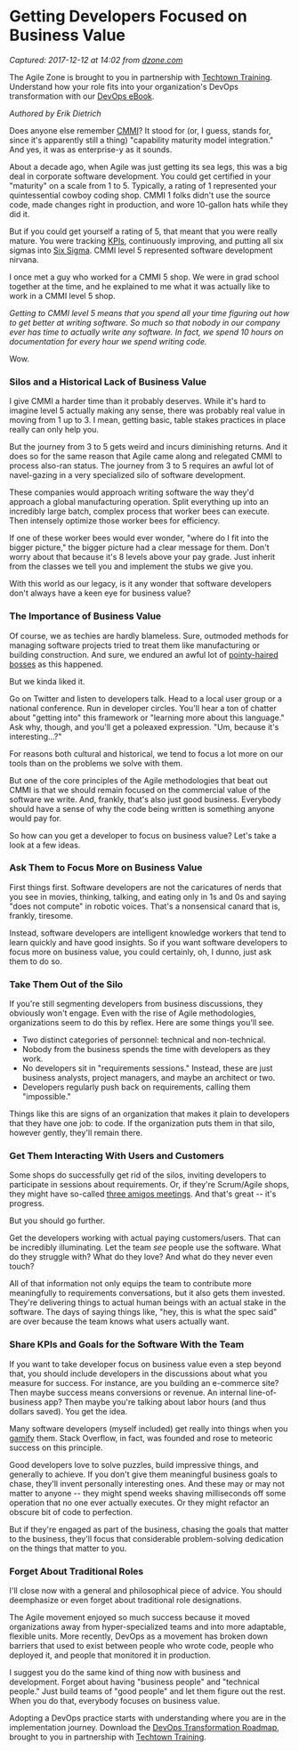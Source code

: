 # Getting Developers Focused on Business Value

_Captured: 2017-12-12 at 14:02 from [dzone.com](https://dzone.com/articles/getting-developers-focused-on-business-value?edition=342131&utm_source=Zone%20Newsletter&utm_medium=email&utm_campaign=agile%202017-12-12)_

The Agile Zone is brought to you in partnership with [Techtown Training](https://dzone.com/go?i=151022&u=http%3A%2F%2Fwww.techtowntraining.com%2F). Understand how your role fits into your organization's DevOps transformation with our [DevOps eBook](https://dzone.com/go?i=151022&u=http%3A%2F%2Fpages.aspeinc.com%2Fdevops-enterprise-ebook.html%3Futm_source%3Ddzone%26utm_medium%3Dfooter%26utm_campaign%3Ddevebook).

_Authored by Erik Dietrich_

Does anyone else remember [CMMI](http://cmmiinstitute.com/capability-maturity-model-integration)? It stood for (or, I guess, stands for, since it's apparently still a thing) "capability maturity model integration." And yes, it was as enterprise-y as it sounds.

About a decade ago, when Agile was just getting its sea legs, this was a big deal in corporate software development. You could get certified in your "maturity" on a scale from 1 to 5. Typically, a rating of 1 represented your quintessential cowboy coding shop. CMMI 1 folks didn't use the source code, made changes right in production, and wore 10-gallon hats while they did it.

But if you could get yourself a rating of 5, that meant that you were really mature. You were tracking [KPIs](https://www.klipfolio.com/resources/articles/what-is-a-key-performance-indicator), continuously improving, and putting all six sigmas into [Six Sigma](http://asq.org/learn-about-quality/six-sigma/overview/overview.html). CMMI level 5 represented software development nirvana.

I once met a guy who worked for a CMMI 5 shop. We were in grad school together at the time, and he explained to me what it was actually like to work in a CMMI level 5 shop.

_Getting to CMMI level 5 means that you spend all your time figuring out how to get better at writing software. So much so that nobody in our company ever has time to actually write any software. In fact, we spend 10 hours on documentation for every hour we spend writing code._

Wow.

### **Silos and a Historical Lack of Business Value**

I give CMMI a harder time than it probably deserves. While it's hard to imagine level 5 actually making any sense, there was probably real value in moving from 1 up to 3. I mean, getting basic, table stakes practices in place really can only help you.

But the journey from 3 to 5 gets weird and incurs diminishing returns. And it does so for the same reason that Agile came along and relegated CMMI to process also-ran status. The journey from 3 to 5 requires an awful lot of navel-gazing in a very specialized silo of software development.

These companies would approach writing software the way they'd approach a global manufacturing operation. Split everything up into an incredibly large batch, complex process that worker bees can execute. Then intensely optimize those worker bees for efficiency.

If one of these worker bees would ever wonder, "where do I fit into the bigger picture," the bigger picture had a clear message for them. Don't worry about that because it's 8 levels above your pay grade. Just inherit from the classes we tell you and implement the stubs we give you.

With this world as our legacy, is it any wonder that software developers don't always have a keen eye for business value?

### **The Importance of Business Value**

Of course, we as techies are hardly blameless. Sure, outmoded methods for managing software projects tried to treat them like manufacturing or building construction. And sure, we endured an awful lot of [pointy-haired bosses](https://en.wikipedia.org/wiki/Pointy-haired_Boss) as this happened.

But we kinda liked it.

Go on Twitter and listen to developers talk. Head to a local user group or a national conference. Run in developer circles. You'll hear a ton of chatter about "getting into" this framework or "learning more about this language." Ask why, though, and you'll get a poleaxed expression. "Um, because it's interesting...?"

For reasons both cultural and historical, we tend to focus a lot more on our tools than on the problems we solve with them.

But one of the core principles of the Agile methodologies that beat out CMMI is that we should remain focused on the commercial value of the software we write. And, frankly, that's also just good business. Everybody should have a sense of why the code being written is something anyone would pay for.

So how can you get a developer to focus on business value? Let's take a look at a few ideas.

### **Ask Them to Focus More on Business Value**

First things first. Software developers are not the caricatures of nerds that you see in movies, thinking, talking, and eating only in 1s and 0s and saying "does not compute" in robotic voices. That's a nonsensical canard that is, frankly, tiresome.

Instead, software developers are intelligent knowledge workers that tend to learn quickly and have good insights. So if you want software developers to focus more on business value, you could certainly, oh, I dunno, just ask them to do so.

### **Take Them Out of the Silo**

If you're still segmenting developers from business discussions, they obviously won't engage. Even with the rise of Agile methodologies, organizations seem to do this by reflex. Here are some things you'll see.

  * Two distinct categories of personnel: technical and non-technical.
  * Nobody from the business spends the time with developers as they work.
  * No developers sit in "requirements sessions." Instead, these are just business analysts, project managers, and maybe an architect or two.
  * Developers regularly push back on requirements, calling them "impossible."

Things like this are signs of an organization that makes it plain to developers that they have one job: to code. If the organization puts them in that silo, however gently, they'll remain there.

### **Get Them Interacting With Users and Customers**

Some shops do successfully get rid of the silos, inviting developers to participate in sessions about requirements. Or, if they're Scrum/Agile shops, they might have so-called [three amigos meetings](https://www.agilealliance.org/glossary/three-amigos/#q=~\(filters~\(postType~\(~'page~'post~'aa_book~'aa_event_session~'aa_experience_report~'aa_glossary~'aa_research_paper~'aa_video\)~tags~\(~'three*20amigos\)\)~searchTerm~'~sort~false~sortDirection~'asc~page~1\)). And that's great -- it's progress.

But you should go further.

Get the developers working with actual paying customers/users. That can be incredibly illuminating. Let the team _see_ people use the software. What do they struggle with? What do they love? And what do they never even touch?

All of that information not only equips the team to contribute more meaningfully to requirements conversations, but it also gets them invested. They're delivering things to actual human beings with an actual stake in the software. The days of saying things like, "hey, this is what the spec said" are over because the team knows what users actually want.

### **Share KPIs and Goals for the Software With the Team**

If you want to take developer focus on business value even a step beyond that, you should include developers in the discussions about what you measure for success. For instance, are you building an e-commerce site? Then maybe success means conversions or revenue. An internal line-of-business app? Then maybe you're talking about labor hours (and thus dollars saved). You get the idea.

Many software developers (myself included) get really into things when you [gamify](https://en.wikipedia.org/wiki/Gamification) them. Stack Overflow, in fact, was founded and rose to meteoric success on this principle.

Good developers love to solve puzzles, build impressive things, and generally to achieve. If you don't give them meaningful business goals to chase, they'll invent personally interesting ones. And these may or may not matter to anyone -- they might spend weeks shaving milliseconds off some operation that no one ever actually executes. Or they might refactor an obscure bit of code to perfection.

But if they're engaged as part of the business, chasing the goals that matter to the business, they'll focus that considerable problem-solving dedication on the things that matter to you.

### **Forget About Traditional Roles**

I'll close now with a general and philosophical piece of advice. You should deemphasize or even forget about traditional role designations.

The Agile movement enjoyed so much success because it moved organizations away from hyper-specialized teams and into more adaptable, flexible units. More recently, DevOps as a movement has broken down barriers that used to exist between people who wrote code, people who deployed it, and people that monitored it in production.

I suggest you do the same kind of thing now with business and development. Forget about having "business people" and "technical people." Just build teams of "good people" and let them figure out the rest. When you do that, everybody focuses on business value.

Adopting a DevOps practice starts with understanding where you are in the implementation journey. Download the [DevOps Transformation Roadmap](https://dzone.com/go?i=151021&u=http%3A%2F%2Fpages.techtowntraining.com%2FDevOpsRoadmapDzone_DevOpsTransformationRoadmap.html%3Futm_source%3Ddzone%26utm_medium%3Dheader%26utm_campaign%3Ddevops-transformation), brought to you in partnership with [Techtown Training](https://dzone.com/go?i=151021&u=http%3A%2F%2Fwww.techtowntraining.com%2F).

